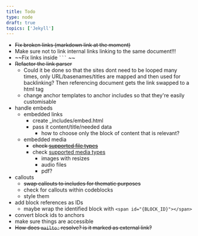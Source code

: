 ```yaml
---
title: Todo
type: node
draft: true
topics: ['Jekyll']
---
```


- ~~Fix broken links (markdown link at the moment)~~
- Make sure not to link internal links linking to the same document!!!
- ~~Fix links inside ` ``` `   ~~
- ~~Refactor the link parser~~
	- Could it be done so that the sites dont need to be looped many times, only URL/basenames/titles are mapped and then used for backlinking? Then referencing document gets the link swapped to a html tag
	- change anchor templates to anchor includes so that they're easily customisable
- handle embeds
	- embedded links
		- create \_includes/embed.html
		- pass it content/title/needed data
			- how to choose only the block of content that is relevant?
	- embedded media
		- ~~check [supported file types](https://help.obsidian.md/Advanced+topics/Accepted+file+formats)~~
		- check [supported media types](https://help.obsidian.md/Linking+notes+and+files/Embedding+files)
			- images with resizes
			- audio files
			- pdf?
- callouts
	- ~~swap callouts to includes for thematic purposes~~
	- check for callouts within codeblocks
	- style them
- add block references as IDs
	- maybe wrap the identified block with `<span id="{BLOCK_ID}"></span>`
- convert block ids to anchors
- make sure things are accessible
- ~~How does `mailto:` resolve? is it marked as external link?~~
